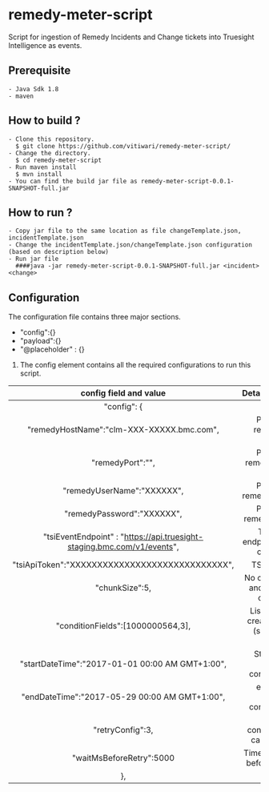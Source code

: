 # remedy-meter-script
Script for ingestion of Remedy Incidents and Change tickets into Truesight Intelligence as events.

## Prerequisite 
	- Java Sdk 1.8
	- maven
	
## How to build ? 
	- Clone this repository.
	  $ git clone https://github.com/vitiwari/remedy-meter-script/
	- Change the directory.
	  $ cd remedy-meter-script
	- Run maven install
	  $ mvn install
	- You can find the build jar file as remedy-meter-script-0.0.1-SNAPSHOT-full.jar  

## How to run ?
	- Copy jar file to the same location as file changeTemplate.json, incidentTemplate.json
	- Change the incidentTemplate.json/changeTemplate.json configuration (based on description below)
	- Run jar file
	  ####java -jar remedy-meter-script-0.0.1-SNAPSHOT-full.jar <incident> <change>
## Configuration
   The configuration file contains three major sections.
   - "config":{}
   - "payload":{}
   - "@placeholder" : {}
   1) The config element contains all the required configurations to run this script.

|config field and value 								| Details/comments						|
|:------------------------------------------------------:|:------------------------------------:|
|"config": {									     	|                                       |
|		"remedyHostName":"clm-XXX-XXXXX.bmc.com",      | Provide the remedy Host name          |
|  		"remedyPort":"",                                | Provide the remedy port (Not required)|
|  		"remedyUserName":"XXXXXX",                    | Provide the remedy UserName           |
|   	"remedyPassword":"XXXXXX",                    | Provide the remedy Password           |
|   	"tsiEventEndpoint" : "https://api.truesight-staging.bmc.com/v1/events",| TSI events endpoint based on credentials |
|  		"tsiApiToken":"XXXXXXXXXXXXXXXXXXXXXXXXXXXXX",| TSI API Token                         |
|  		"chunkSize":5,                                | No of tickets read and ingested in one chunk |
|  		"conditionFields":[1000000564,3],             | List of fields to create condition (see blow for details)|
| 		"startDateTime":"2017-01-01 00:00 AM GMT+1:00",| Start Date of Remedy conditionFields   |
| 		"endDateTime":"2017-05-29 00:00 AM GMT+1:00",| end date of remedy conditionFields 		|
|  		"retryConfig":3,                            | Retry configuration, in case of failure   |
| 		"waitMsBeforeRetry":5000                    | Time in ms to wait before next retry		|
|	},                                              |    end									|